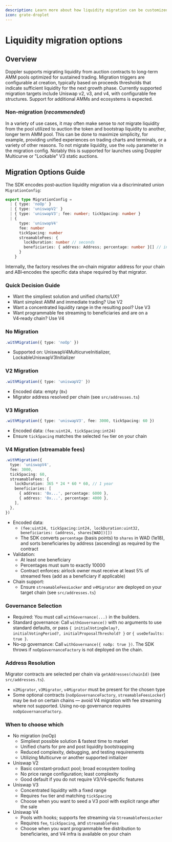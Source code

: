 ```yaml
---
description: Learn more about how liquidity migration can be customized
icon: grate-droplet
---
```


# Liquidity migration options

## Overview

Doppler supports migrating liquidity from auction contracts to long-term AMM pools optimized for sustained trading. Migration triggers are configurable at creation, typically based on proceeds thresholds that indicate sufficient liquidity for the next growth phase. Currently supported migration targets include Uniswap v2, v3, and v4, with configurable fee structures. Support for additional AMMs and ecosystems is expected.

### Non-migration (&#x72;_&#x65;commended_)

In a variety of use cases, it may often make sense to _not_ migrate liquidity from the pool utilized to auction the token and bootstrap liquidity to another, longer term AMM pool. This can be done to maximize simplicity, for example, providing unified experiences on trading charts and terminals, or a variety of other reasons. To not migrate liquidity, use the `noOp` parameter in the migration config. Notably this is supported for launches using Doppler Multicurve or "Lockable" V3 static auctions.

## Migration Options Guide

The SDK encodes post‑auction liquidity migration via a discriminated union `MigrationConfig`:

```ts
export type MigrationConfig =
  | { type: 'noOp' }
  | { type: 'uniswapV2' }
  | { type: 'uniswapV3'; fee: number; tickSpacing: number }
  | {
      type: 'uniswapV4'
      fee: number
      tickSpacing: number
      streamableFees: {
        lockDuration: number // seconds
        beneficiaries: { address: Address; percentage: number }[] // in basis points
      }
    }
```

Internally, the factory resolves the on‑chain migrator address for your chain and ABI‑encodes the specific data shape required by that migrator.

### Quick Decision Guide

* Want the simpliest solution and unified charts/UX?&#x20;
* Want simplest AMM and immediate trading? Use V2
* Want a concentrated liquidity range in the resulting pool? Use V3
* Want programmable fee streaming to beneficiaries and are on a V4‑ready chain? Use V4

### No Migration&#x20;

```ts
.withMigration({ type: 'noOp' })
```

* Supported on: UniswapV4MulticurveInitializer, LockableUniswapV3Initializer

### V2 Migration

```ts
.withMigration({ type: 'uniswapV2' })
```

* Encoded data: empty (`0x`)
* Migrator address resolved per chain (see `src/addresses.ts`)

### V3 Migration

```ts
.withMigration({ type: 'uniswapV3', fee: 3000, tickSpacing: 60 })
```

* Encoded data: `(fee:uint24, tickSpacing:int24)`
* Ensure `tickSpacing` matches the selected `fee` tier on your chain

### V4 Migration (streamable fees)

```ts
.withMigration({
  type: 'uniswapV4',
  fee: 3000,
  tickSpacing: 60,
  streamableFees: {
    lockDuration: 365 * 24 * 60 * 60, // 1 year
    beneficiaries: [
      { address: '0x...', percentage: 6000 },
      { address: '0x...', percentage: 4000 },
    ],
  },
})
```

* Encoded data:
  * `(fee:uint24, tickSpacing:int24, lockDuration:uint32, beneficiaries: (address, shares[WAD])[])`
  * The SDK converts `percentage` (basis points) to `shares` in WAD (1e18), and sorts beneficiaries by address (ascending) as required by the contract
* Validation:
  * At least one beneficiary
  * Percentages must sum to exactly 10000
  * Contract enforces: airlock owner must receive at least 5% of streamed fees (add as a beneficiary if applicable)
* Chain support:
  * Ensure `streamableFeesLocker` and `v4Migrator` are deployed on your target chain (see `src/addresses.ts`)

### Governance Selection

* Required: You must call `withGovernance(...)` in the builders.
* Standard governance: Call `withGovernance()` with no arguments to use standard defaults, or pass `{ initialVotingDelay?, initialVotingPeriod?, initialProposalThreshold? }` or `{ useDefaults: true }`.
* No‑op governance: Call `withGovernance({ noOp: true })`. The SDK throws if `noOpGovernanceFactory` is not deployed on the chain.

### Address Resolution

Migrator contracts are selected per chain via `getAddresses(chainId)` (see `src/addresses.ts`).

* `v2Migrator`, `v3Migrator`, `v4Migrator` must be present for the chosen type
* Some optional contracts (`noOpGovernanceFactory`, `streamableFeesLocker`) may be `0x0` on certain chains — avoid V4 migration with fee streaming where not supported. Using no‑op governance requires `noOpGovernanceFactory`.

### When to choose which

* No migration (noOp)
  * Simpliest possible solution & fastest time to market
  * Unified charts for pre and post liquidity bootstrapping
  * Reduced complexity, debugging, and testing requirements
  * Utilizing Multicurve or another supported initializer
* Uniswap V2
  * Basic constant‑product pool; broad ecosystem tooling
  * No price range configuration; least complexity
  * Good default if you do not require V3/V4‑specific features
* Uniswap V3
  * Concentrated liquidity with a fixed range
  * Requires `fee` tier and matching `tickSpacing`
  * Choose when you want to seed a V3 pool with explicit range after the sale
* Uniswap V4
  * Pools with hooks; supports fee streaming via `StreamableFeesLocker`
  * Requires `fee`, `tickSpacing`, and `streamableFees`
  * Choose when you want programmable fee distribution to beneficiaries, and V4 infra is available on your chain
